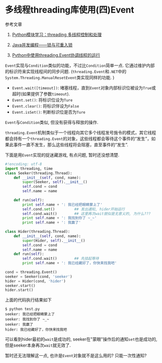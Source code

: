 # 多线程threading库使用(四)Event

参考文章

1. [Python模块学习：threading 多线程控制和处理](http://python.jobbole.com/81546/)

2. [Java并发编程——锁与可重入锁](http://www.jianshu.com/p/007bd7029faf)

3. [Python中使用threading.Event协调线程的运行](http://blog.csdn.net/cnweike/article/details/40821283)

`Event`实现与`Condition`类似的功能，不过比`Condition`简单一点. 它通过维护内部的标识符来实现线程间的同步问题. (`threading.Event`和`.NET`中的`System.Threading.ManualResetEvent`类实现同样的功能. )

- `Event.wait([timeout])`: 堵塞线程，直到`Event`对象内部标识位被设为`True`或超时(如果提供了参数`timeout`). 
- `Event.set()`: 将标识位设为`Ture`
- `Event.clear()`: 将标识伴设为`False`
- `Event.isSet()`: 判断标识位是否为`Ture`

`Event`与`Condition`类似, 但没有获得与释放的操作. 

`threading.Event`机制类似于一个线程向其它多个线程发号施令的模式，其它线程都会持有一个`threading.Event`的对象，这些线程都会等待这个事件的“发生”，如果此事件一直不发生，那么这些线程将会阻塞，直至事件的“发生”. 

下面是用`Event`实现的捉迷藏游戏, 有点问题, 暂时还没想清楚.<???>

```py
#!encoding: utf-8
import threading, time
class Seeker(threading.Thread):
    def __init__(self, cond, name):
        super(Seeker, self).__init__()
        self.cond = cond
        self.name = name
    
    def run(self):
        print self.name + ': 我已经把眼睛蒙上了'
        self.cond.set()         ## 发出通知, hider开始运行
        self.cond.wait()        ## 这里再次wait貌似是无意义的, 为什么???
        print self.name + ': 我找到你了 ~_~'
        print self.name + ': 我赢了'
        
class Hider(threading.Thread):
    def __init__(self, cond, name):
        super(Hider, self).__init__()
        self.cond = cond
        self.name = name
    def run(self):
        self.cond.wait()        ## 先挂起等待
        print self.name + ': 我已经藏好了，你快来找我吧'
        
cond = threading.Event()
seeker = Seeker(cond, 'seeker')
hider = Hider(cond, 'hider')
seeker.start()
hider.start()
```

上面的代码执行结果如下

```
$ python test.py 
seeker: 我已经把眼睛蒙上了
seeker: 我找到你了 ~_~
seeker: 我赢了
hider: 我已经藏好了，你快来找我吧
```

可以看到hider最初的`wait`是成功的, seeker在"蒙眼"操作后的通知`set`也是成功的, 但是seeker本身再次`wait`就无效了. 

暂时还无法理解这一点, 也许是`Event`对象就不是这么用的? 只能一次性通知?